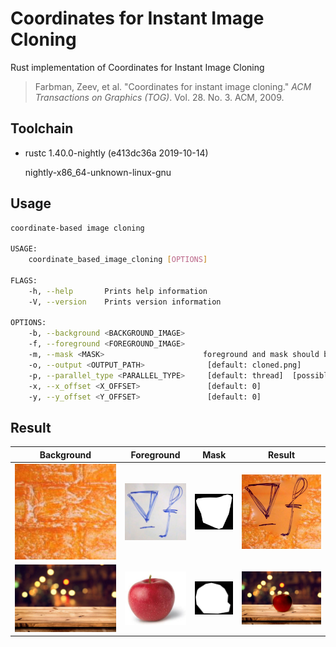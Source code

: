 # Coordinates for Instant Image Cloning

Rust implementation of Coordinates for Instant Image Cloning

>Farbman, Zeev, et al. "Coordinates for instant image cloning." *ACM Transactions on Graphics (TOG)*. Vol. 28. No. 3. ACM, 2009.

## Toolchain

* rustc 1.40.0-nightly (e413dc36a 2019-10-14)

    nightly-x86_64-unknown-linux-gnu 

## Usage

```bash
coordinate-based image cloning 

USAGE:
    coordinate_based_image_cloning [OPTIONS]

FLAGS:
    -h, --help       Prints help information
    -V, --version    Prints version information

OPTIONS:
    -b, --background <BACKGROUND_IMAGE>    
    -f, --foreground <FOREGROUND_IMAGE>    
    -m, --mask <MASK>                      foreground and mask should be of the same size
    -o, --output <OUTPUT_PATH>              [default: cloned.png]
    -p, --parallel_type <PARALLEL_TYPE>     [default: thread]  [possible values: naive, thread]
    -x, --x_offset <X_OFFSET>               [default: 0]
    -y, --y_offset <Y_OFFSET>               [default: 0]
```

## Result

| Background          | Foreground          | Mask                    | Result                      |
| ------------------- | ------------------- | ----------------------- | --------------------------- |
| ![bg](img/1/bg.jpg) | ![fg](img/1/fg.jpg) | ![mask](img/1/mask.jpg) | ![cloned](img/1/cloned.png) |
| ![bg](img/2/bg.jpg) | ![fg](img/2/fg.jpg) | ![mask](img/2/mask.jpg) | ![cloned](img/2/cloned.png) |

